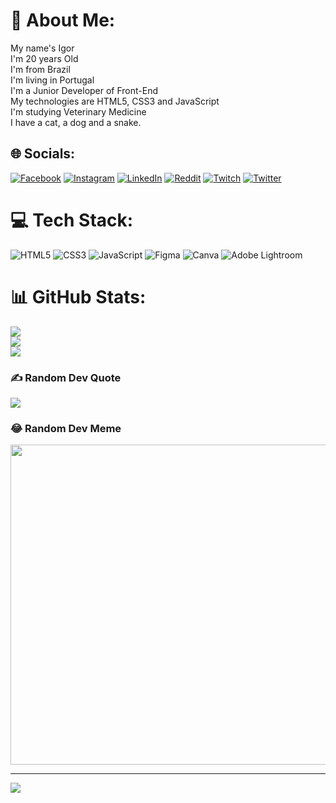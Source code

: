 # 💫 About Me:
My name's Igor<br>I'm 20 years Old<br>I'm from Brazil<br>I'm living in Portugal<br>I'm a Junior Developer of Front-End<br>My technologies are HTML5, CSS3 and JavaScript<br>I'm studying Veterinary Medicine<br>I have a cat, a dog and a snake.


## 🌐 Socials:
[![Facebook](https://img.shields.io/badge/Facebook-%231877F2.svg?logo=Facebook&logoColor=white)](https://facebook.com/rogi.andrade) [![Instagram](https://img.shields.io/badge/Instagram-%23E4405F.svg?logo=Instagram&logoColor=white)](https://instagram.com/rogi.andrade) [![LinkedIn](https://img.shields.io/badge/LinkedIn-%230077B5.svg?logo=linkedin&logoColor=white)](https://linkedin.com/in/IgorAndrade) [![Reddit](https://img.shields.io/badge/Reddit-%23FF4500.svg?logo=Reddit&logoColor=white)](https://reddit.com/user/rogiandrade) [![Twitch](https://img.shields.io/badge/Twitch-%239146FF.svg?logo=Twitch&logoColor=white)](https://twitch.tv/zAzazelv) [![Twitter](https://img.shields.io/badge/Twitter-%231DA1F2.svg?logo=Twitter&logoColor=white)](https://twitter.com/rogi.andrade) 

# 💻 Tech Stack:
![HTML5](https://img.shields.io/badge/html5-%23E34F26.svg?style=flat&logo=html5&logoColor=white) ![CSS3](https://img.shields.io/badge/css3-%231572B6.svg?style=flat&logo=css3&logoColor=white) ![JavaScript](https://img.shields.io/badge/javascript-%23323330.svg?style=flat&logo=javascript&logoColor=%23F7DF1E) 	![Figma](https://img.shields.io/badge/figma-%23F24E1E.svg?style=flat&logo=figma&logoColor=white) ![Canva](https://img.shields.io/badge/Canva-%2300C4CC.svg?style=flat&logo=Canva&logoColor=white) ![Adobe Lightroom](https://img.shields.io/badge/Adobe%20Lightroom-31A8FF.svg?style=flat&logo=Adobe%20Lightroom&logoColor=white)
# 📊 GitHub Stats:
![](https://github-readme-stats.vercel.app/api?username=rogiandrade&theme=dark&hide_border=false&include_all_commits=false&count_private=false)<br/>
![](https://github-readme-streak-stats.herokuapp.com/?user=rogiandrade&theme=dark&hide_border=false)<br/>
![](https://github-readme-stats.vercel.app/api/top-langs/?username=rogiandrade&theme=dark&hide_border=false&include_all_commits=false&count_private=false&layout=compact)

### ✍️ Random Dev Quote
![](https://quotes-github-readme.vercel.app/api?type=horizontal&theme=dark)

### 😂 Random Dev Meme
<img src="https://random-memer.herokuapp.com/" width="512px"/>

---
[![](https://visitcount.itsvg.in/api?id=rogiandrade&icon=6&color=12)](https://visitcount.itsvg.in)

<!-- Proudly created with GPRM ( https://gprm.itsvg.in ) -->
